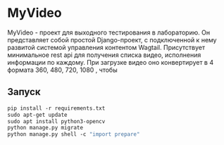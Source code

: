 # MyVideo
MyVideo - проект для выходного тестирования в лабораторию. Он представляет собой простой Django-проект, с подключенной к нему развитой системой управления контентом Wagtail. Присутствует
минимальное rest api для получения списка видео,
исполнения информации по каждому. При загрузке видео
оно конвертирует в 4 формата 360, 480, 720, 1080
, чтобы 

## Запуск
``` bash
pip install -r requirements.txt 
sudo apt-get update 
sudo apt install python3-opencv 
python manage.py migrate 
python manage.py shell -c "import prepare"
```

